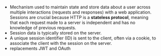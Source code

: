 - Mechanism used to maintain state and store data about a user across multiple interactions (requests and responses) with a web application. Sessions are crucial because HTTP is a **stateless protocol**, meaning that each request made to a server is independent and has no knowledge of previous requests.
-  Session data is typically stored on the server.
- A unique session identifier (ID) is sent to the client, often via a cookie, to associate the client with the session on the server.
- replacements JWT and OAuth